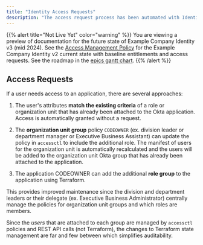 ```yaml
---
title: "Identity Access Requests"
description: "The access request process has been automated with Identity Roles and Identity Groups. This page explains the processes that are used to update the role and group policies in accessctl, or adding additional roles and groups to applications with Terraform."
---
```


{{% alert title="Not Live Yet" color="warning" %}}
You are viewing a preview of documentation for the future state of Example Company Identity v3 (mid 2024). See the <a href="https://handbook.example_company.com/handbook/security/access-management-policy">Access Management Policy</a> for the Example Company Identity v2 current state with baseline entitlements and access requests. See the roadmap in the <a href="https://example_company.com/groups/example_company-com/gl-security/identity/eng/-/roadmap?state=all&sort=start_date_asc&layout=QUARTERS&timeframe_range_type=THREE_YEARS&group_path=example_company-com/gl-security/identity/eng&progress=WEIGHT&show_progress=true&show_milestones=false&milestones_type=ALL&show_labels=true">epics gantt chart</a>.
{{% /alert %}}

## Access Requests

If a user needs access to an application, there are several approaches:

1. The user's attributes **match the existing criteria** of a role or organization unit that has already been attached to the Okta application. Access is automatically granted without a request.

1. The **organization unit group** policy `CODEOWNER` (ex. division leader or department manager or Executive Business Assistant) can update the policy in `accessctl` to include the additional role. The manifest of users for the organization unit is automatically recalculated and the users will be added to the organization unit Okta group that has already been attached to the application.

1. The application CODEOWNER can add the additional **role group** to the application using Terraform.

This provides improved maintenance since the division and department leaders or their delegate (ex. Executive Business Administrator) centrally manage the policies for organization unit groups and which roles are members.

Since the *users* that are attached to each group are managed by `accessctl` policies and REST API calls (not Terraform), the changes to Terraform state management are far and few between which simplifies auditability.
